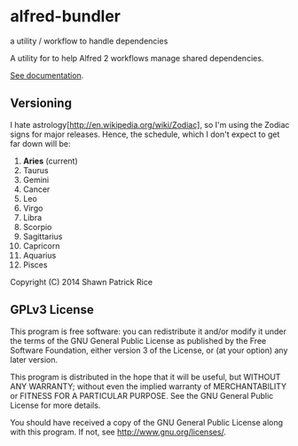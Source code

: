 alfred-bundler
==============

a utility / workflow to handle dependencies

A utility for to help Alfred 2 workflows manage shared dependencies.

[See documentation](https://shawnrice.github.io/alfred-bundler).

## Versioning
I hate astrology[http://en.wikipedia.org/wiki/Zodiac], so I'm using the Zodiac
signs for major releases. Hence, the schedule, which I don't expect to get far
down will be:
  1. __Aries__ (current)
  2. Taurus
  3. Gemini
  4. Cancer
  5. Leo
  6. Virgo
  7. Libra
  8. Scorpio
  9. Sagittarius
  10. Capricorn
  11. Aquarius
  12. Pisces

Copyright (C) 2014 Shawn Patrick Rice

## GPLv3 License

This program is free software: you can redistribute it and/or modify
it under the terms of the GNU General Public License as published by
the Free Software Foundation, either version 3 of the License, or
(at your option) any later version.

This program is distributed in the hope that it will be useful,
but WITHOUT ANY WARRANTY; without even the implied warranty of
MERCHANTABILITY or FITNESS FOR A PARTICULAR PURPOSE.  See the
GNU General Public License for more details.

You should have received a copy of the GNU General Public License
along with this program.  If not, see <http://www.gnu.org/licenses/>.